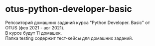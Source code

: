 # otus-python-developer-basic
Репозиторий домашних заданий курса "Python Developer. Basic" от OTUS (фев 2021 - авг 2021).  
В курсе будут 11 домашек.  
Папка testing содержит тест-кейсы для домашних заданий.
